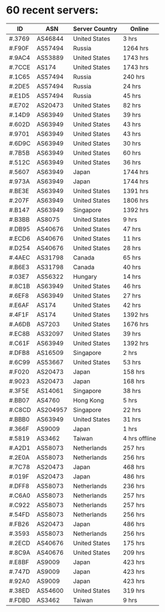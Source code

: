 # 60 recent servers:

| ID | ASN | Server Country | Online |
| ------ | ------ | ------ | ------ |
| #.3769 | AS46844 | United States | 3 hrs |
| #.F90F | AS57494 | Russia | 1264 hrs |
| #.9AC4 | AS53889 | United States | 1743 hrs |
| #.7CCE | AS174 | United States | 1743 hrs |
| #.1C65 | AS57494 | Russia | 240 hrs |
| #.2DE5 | AS57494 | Russia | 24 hrs |
| #.E1D5 | AS57494 | Russia | 45 hrs |
| #.E702 | AS20473 | United States | 82 hrs |
| #.14D9 | AS63949 | United States | 39 hrs |
| #.602D | AS63949 | United States | 43 hrs |
| #.9701 | AS63949 | United States | 43 hrs |
| #.6D9C | AS63949 | United States | 30 hrs |
| #.7B5B | AS63949 | United States | 60 hrs |
| #.512C | AS63949 | United States | 36 hrs |
| #.5607 | AS63949 | Japan | 1744 hrs |
| #.973A | AS63949 | Japan | 1744 hrs |
| #.BE3E | AS63949 | United States | 1391 hrs |
| #.207F | AS63949 | United States | 1806 hrs |
| #.B147 | AS63949 | Singapore | 1392 hrs |
| #.B3BB | AS8075 | United States | 9 hrs |
| #.DB95 | AS40676 | United States | 47 hrs |
| #.ECD6 | AS40676 | United States | 11 hrs |
| #.D254 | AS40676 | United States | 28 hrs |
| #.4AEC | AS31798 | Canada | 65 hrs |
| #.B6E3 | AS31798 | Canada | 40 hrs |
| #.03E7 | AS56322 | Hungary | 14 hrs |
| #.8C1B | AS63949 | United States | 46 hrs |
| #.6EF8 | AS63949 | United States | 27 hrs |
| #.E6AF | AS174 | United States | 42 hrs |
| #.4F1F | AS174 | United States | 1392 hrs |
| #.A6DB | AS7203 | United States | 1676 hrs |
| #.EC8B | AS32097 | United States | 39 hrs |
| #.C61F | AS63949 | United States | 1392 hrs |
| #.DFB8 | AS16509 | Singapore | 2 hrs |
| #.6C99 | AS53667 | United States | 53 hrs |
| #.F020 | AS20473 | Japan | 158 hrs |
| #.9023 | AS20473 | Japan | 168 hrs |
| #.3F5E | AS14061 | Singapore | 38 hrs |
| #.BB07 | AS4760 | Hong Kong | 5 hrs |
| #.C8CD | AS204957 | Singapore | 22 hrs |
| #.BBB0 | AS63949 | United States | 31 hrs |
| #.366F | AS9009 | Japan | 1 hrs |
| #.5819 | AS3462 | Taiwan | 4 hrs offline |
| #.A2D1 | AS58073 | Netherlands | 257 hrs |
| #.2E0A | AS58073 | Netherlands | 256 hrs |
| #.7C78 | AS20473 | Japan | 468 hrs |
| #.019F | AS20473 | Japan | 486 hrs |
| #.DFF8 | AS58073 | Netherlands | 236 hrs |
| #.C6A0 | AS58073 | Netherlands | 257 hrs |
| #.C922 | AS58073 | Netherlands | 257 hrs |
| #.54FD | AS58073 | Netherlands | 256 hrs |
| #.FB26 | AS20473 | Japan | 486 hrs |
| #.3593 | AS58073 | Netherlands | 256 hrs |
| #.2ECD | AS40676 | United States | 175 hrs |
| #.8C9A | AS40676 | United States | 209 hrs |
| #.E8BF | AS9009 | Japan | 423 hrs |
| #.747D | AS9009 | Japan | 423 hrs |
| #.92A0 | AS9009 | Japan | 423 hrs |
| #.38ED | AS54600 | United States | 319 hrs |
| #.FDBD | AS3462 | Taiwan | 9 hrs |


